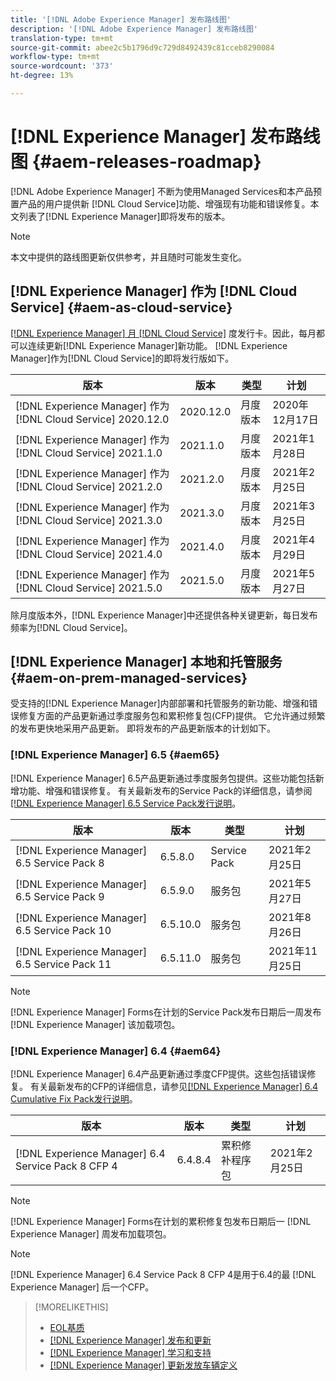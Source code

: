 ```yaml
---
title: '[!DNL Adobe Experience Manager] 发布路线图'
description: '[!DNL Adobe Experience Manager] 发布路线图'
translation-type: tm+mt
source-git-commit: abee2c5b1796d9c729d8492439c81cceb8290084
workflow-type: tm+mt
source-wordcount: '373'
ht-degree: 13%

---
```



# [!DNL Experience Manager] 发布路线图  {#aem-releases-roadmap}

[!DNL Adobe Experience Manager] 不断为使用Managed Services和本产品预置产品的用户提供新 [!DNL Cloud Service]功能、增强现有功能和错误修复。本文列表了[!DNL Experience Manager]即将发布的版本。

>[!NOTE]
>
>本文中提供的路线图更新仅供参考，并且随时可能发生变化。

## [!DNL Experience Manager] 作为  [!DNL Cloud Service] {#aem-as-cloud-service}

[[!DNL Experience Manager] 月 [!DNL Cloud Service]](https://experienceleague.adobe.com/docs/experience-manager-cloud-service/release-notes/home.html) 度发行卡。因此，每月都可以连续更新[!DNL Experience Manager]新功能。 [!DNL Experience Manager]作为[!DNL Cloud Service]的即将发行版如下。

| 版本 | 版本 | 类型 | 计划 |
|---|---|---|---|
| [!DNL Experience Manager] 作为 [!DNL Cloud Service] 2020.12.0 | 2020.12.0 | 月度版本 | 2020年12月17日 |
| [!DNL Experience Manager] 作为 [!DNL Cloud Service] 2021.1.0 | 2021.1.0 | 月度版本 | 2021年1月28日 |
| [!DNL Experience Manager] 作为 [!DNL Cloud Service] 2021.2.0 | 2021.2.0 | 月度版本 | 2021年2月25日 |
| [!DNL Experience Manager] 作为 [!DNL Cloud Service] 2021.3.0 | 2021.3.0 | 月度版本 | 2021年3月25日 |
| [!DNL Experience Manager] 作为 [!DNL Cloud Service] 2021.4.0 | 2021.4.0 | 月度版本 | 2021年4月29日 |
| [!DNL Experience Manager] 作为 [!DNL Cloud Service] 2021.5.0 | 2021.5.0 | 月度版本 | 2021年5月27日 |

除月度版本外，[!DNL Experience Manager]中还提供各种关键更新，每日发布频率为[!DNL Cloud Service]。

## [!DNL Experience Manager] 本地和托管服务  {#aem-on-prem-managed-services}

受支持的[!DNL Experience Manager]内部部署和托管服务的新功能、增强和错误修复方面的产品更新通过季度服务包和累积修复包(CFP)提供。 它允许通过频繁的发布更快地采用产品更新。 即将发布的产品更新版本的计划如下。

### [!DNL Experience Manager] 6.5  {#aem65}

[!DNL Experience Manager] 6.5产品更新通过季度服务包提供。这些功能包括新增功能、增强和错误修复。 有关最新发布的Service Pack的详细信息，请参阅[[!DNL Experience Manager] 6.5 Service Pack发行说明](https://experienceleague.adobe.com/docs/experience-manager-65/release-notes/service-pack/sp-release-notes.html)。

| 版本 | 版本 | 类型 | 计划 |
|---|---|---|---|
| [!DNL Experience Manager] 6.5 Service Pack 8 | 6.5.8.0 | Service Pack | 2021年2月25日 |
| [!DNL Experience Manager] 6.5 Service Pack 9 | 6.5.9.0 | 服务包 | 2021年5月27日 |
| [!DNL Experience Manager] 6.5 Service Pack 10 | 6.5.10.0 | 服务包 | 2021年8月26日 |
| [!DNL Experience Manager] 6.5 Service Pack 11 | 6.5.11.0 | 服务包 | 2021年11月25日 |

>[!NOTE]
>
>[!DNL Experience Manager] Forms在计划的Service Pack发布日期后一周发布 [!DNL Experience Manager] 该加载项包。

### [!DNL Experience Manager] 6.4  {#aem64}

[!DNL Experience Manager] 6.4产品更新通过季度CFP提供。这些包括错误修复。 有关最新发布的CFP的详细信息，请参见[[!DNL Experience Manager] 6.4 Cumulative Fix Pack发行说明](https://experienceleague.adobe.com/docs/experience-manager-64/release-notes/cfp-release-notes.html)。

| 版本 | 版本 | 类型 | 计划 |
|---|---|---|---|
| [!DNL Experience Manager] 6.4 Service Pack 8 CFP 4 | 6.4.8.4 | 累积修补程序包 | 2021年2月25日 |

>[!NOTE]
>
>[!DNL Experience Manager] Forms在计划的累积修复包发布日期后一 [!DNL Experience Manager] 周发布加载项包。

>[!NOTE]
>
>[!DNL Experience Manager] 6.4 Service Pack 8 CFP 4是用于6.4的最 [!DNL Experience Manager] 后一个CFP。

>[!MORELIKETHIS]
>
>* [EOL基质](https://helpx.adobe.com/cn/support/programs/eol-matrix.html)
>* [[!DNL Experience Manager] 发布和更新](https://helpx.adobe.com/cn/experience-manager/aem-releases-updates.html)
>* [[!DNL Experience Manager] 学习和支持](https://helpx.adobe.com/cn/support/experience-manager.html)
>* [[!DNL Experience Manager] 更新发放车辆定义](/help/update-release-vehicle-definitions.md)


